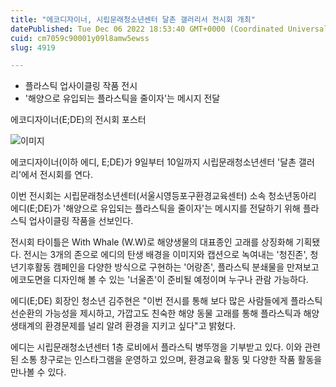 ```yaml
---
title: "에코디자이너, 시립문래청소년센터 달촌 갤러리서 전시회 개최"
datePublished: Tue Dec 06 2022 18:53:40 GMT+0000 (Coordinated Universal Time)
cuid: cm7059c90001y09l8amw5ewss
slug: 4919

---
```



- 플라스틱 업사이클링 작품 전시
- '해양으로 유입되는 플라스틱을 줄이자'는 메시지 전달

에코디자이너(E;DE)의 전시회 포스터

![이미지](https://cdn.hashnode.com/res/hashnode/image/upload/v1739257918591/9955be9a-7696-47e4-87c9-14fe912a0986.jpeg)

에코디자이너(이하 에디, E;DE)가 9일부터 10일까지 시립문래청소년센터 '달촌 갤러리'에서 전시회를 연다.

이번 전시회는 시립문래청소년센터(서울시영등포구환경교육센터) 소속 청소년동아리 에디(E;DE)가 '해양으로 유입되는 플라스틱을 줄이자'는 메시지를 전달하기 위해 플라스틱 업사이클링 작품을 선보인다.

전시회 타이틀은 With Whale (W.W)로 해양생물의 대표종인 고래를 상징화해 기획됐다. 전시는 3개의 존으로 에디의 탄생 배경을 이미지와 캡션으로 녹여내는 '청진존', 청년기후활동 캠페인을 다양한 방식으로 구현하는 '어랑존', 플라스틱 분쇄물을 만져보고 에코도면을 디자인해 볼 수 있는 '너울존'이 준비될 예정이며 누구나 관람 가능하다.

에디(E;DE) 회장인 청소년 김주현은 "이번 전시를 통해 보다 많은 사람들에게 플라스틱 선순환의 가능성을 제시하고, 가깝고도 친숙한 해양 동물 고래를 통해 플라스틱과 해양 생태계의 환경문제를 널리 알려 환경을 지키고 싶다"고 밝혔다.

에디는 시립문래청소년센터 1층 로비에서 플라스틱 병뚜껑을 기부받고 있다. 이와 관련된 소통 창구로는 인스타그램을 운영하고 있으며, 환경교육 활동 및 다양한 작품 활동을 만나볼 수 있다.